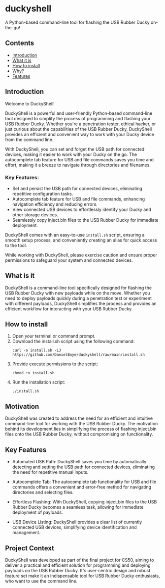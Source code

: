 # duckyshell

A Python-based command-line tool for flashing the USB Rubber Ducky on-the-go!

## Contents

- [Introduction](#introduction)
- [What it is](#what-it-is)
- [How to install](#how-to-install)
- [Why?](#why?)
- [Features](#features)

## Introduction

Welcome to DuckyShell!

DuckyShell is a powerful and user-friendly Python-based command-line tool designed to simplify the process of programming and flashing your USB Rubber Ducky. Whether you're a penetration tester, ethical hacker, or just curious about the capabilities of the USB Rubber Ducky, DuckyShell provides an efficient and convenient way to work with your Ducky device from the command line.

With DuckyShell, you can set and forget the USB path for connected devices, making it easier to work with your Ducky on the go. The autocomplete tab feature for USB and file commands saves you time and effort, making it a breeze to navigate through directories and filenames.

### Key Features:
- Set and persist the USB path for connected devices, eliminating repetitive configuration tasks.
- Autocomplete tab feature for USB and file commands, enhancing navigation efficiency and reducing errors.
- View connected USB devices to effortlessly identify your Ducky and other storage devices.
- Seamlessly copy inject.bin files to the USB Rubber Ducky for immediate deployment.

DuckyShell comes with an easy-to-use `install.sh` script, ensuring a smooth setup process, and conveniently creating an alias for quick access to the tool.

While working with DuckyShell, please exercise caution and ensure proper permissions to safeguard your system and connected devices.

## What is it

DuckyShell is a command-line tool specifically designed for flashing the USB Rubber Ducky with new payloads while on the move. Whether you need to deploy payloads quickly during a penetration test or experiment with different payloads, DuckyShell simplifies the process and provides an efficient workflow for interacting with your USB Rubber Ducky.

## How to install

1. Open your terminal or command prompt.
2. Download the install.sh script using the following command:
   ```
   curl -o install.sh -LJ https://github.com/DanielBoye/duckyshell/raw/main/install.sh
   ```
3. Provide execute permissions to the script:
   ```
   chmod +x install.sh
   ```
4. Run the installation script:
   ```
   ./install.sh
   ```

## Motivation
DuckyShell was created to address the need for an efficient and intuitive command-line tool for working with the USB Rubber Ducky. The motivation behind its development lies in simplifying the process of flashing inject.bin files onto the USB Rubber Ducky, without compromising on functionality.

## Key Features
- Automated USB Path: DuckyShell saves you time by automatically detecting and setting the USB path for connected devices, eliminating the need for repetitive manual inputs.

- Autocomplete Tab: The autocomplete tab functionality for USB and file commands offers a convenient and error-free method for navigating directories and selecting files.

- Effortless Flashing: With DuckyShell, copying inject.bin files to the USB Rubber Ducky becomes a seamless task, allowing for immediate deployment of payloads.

- USB Device Listing: DuckyShell provides a clear list of currently connected USB devices, simplifying device identification and management.

## Project Context
DuckyShell was developed as part of the final project for CS50, aiming to deliver a practical and efficient solution for programming and deploying payloads on the USB Rubber Ducky. It's user-centric design and robust feature set make it an indispensable tool for USB Rubber Ducky enthusiasts, who want to use the command line.
